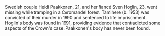 Swedish couple Heidi Paakkonen, 21, and her fiancé Sven Hoglin, 23, went missing while tramping in a Coromandel forest. Tamihere (b. 1953) was convicted of their murder in 1990 and sentenced to life imprisonment. Hoglin's body was found in 1991, providing evidence that contradicted some aspects of the Crown's case. Paakkonen's body has never been found. 